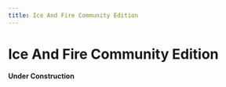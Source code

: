```yaml
---
title: Ice And Fire Community Edition
---
```


# Ice And Fire Community Edition

**Under Construction**
